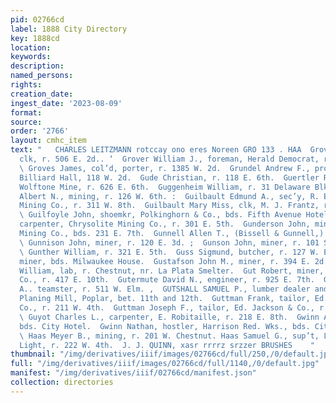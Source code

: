 ```yaml
---
pid: 02766cd
label: 1888 City Directory
key: 1888cd
location: 
keywords: 
description: 
named_persons: 
rights: 
creation_date: 
ingest_date: '2023-08-09'
format: 
source: 
order: '2766'
layout: cmhc_item
text: "   CHARLES LEITZMANN rotccay ono eres Noreen GRO 133 . HAA  Grover Isaac M.,
  clk, r. 506 E. 2d.. ‘  Grover William J., foreman, Herald Democrat, r. 506 E. 2d.
  \ Groves James, col’d, porter, r. 1385 W. 2d.  Grundel Andrew F., propr, Pioneer
  Billiard Hall, 118 W. 2d.  Gude Christian, r. 118 E. 6th.  Guertler Robert, machinist,
  Wolftone Mine, r. 626 E. 6th.  Guggenheim William, r. 31 Delaware Blk.  Guilbault
  Albert N., mining, r. 126 W. 6th. :  Guilbault Edmund A., sec’y, R. E. Lee Silver
  Mining Co., r. 311 W. 8th.  Guilbault Mary Miss, clk, M. J. Frantz, r. 311 W. 8th.
  \ Guilfoyle John, shoemkr, Polkinghorn & Co., bds. Fifth Avenue Hotel.  Galler William,
  carpenter, Chrysolite Mining Co., r. 301 E. 5th.  Gunderson John, miner, Dunkin
  Mining Co., bds. 231 E. 7th.  Gunnell Allen T., (Bissell & Gunnell,) r. 114 W. 8th.
  \ Gunnison John, miner, r. 120 E. 3d. ;  Gunson John, miner, r. 101 S. Teledo av.
  \ Gunther William, r. 321 E. 5th.  Guss Sigmund, butcher, r. 127 W. Elm.  Gust Joseph,
  miner, bds. Milwaukee House.  Gustafson John M., miner, r. 394 E. 2d.  Gustafson
  William, lab, r. Chestnut, nr. La Plata Smelter.  Gut Robert, miner, Lee Basin Mining
  Co., r. 417 E. 10th.  Gutermute David N., engineer, r. 925 E. 7th.  Guth Edward
  A.. teamster, r. 511 W. Elm. ,  GUTSHALL SAMUEL P., lumber dealer and propr. Chicago
  Planing Mill, Poplar, bet. 11th and 12th.  Guttman Frank, tailor, Ed. Jackson &
  Co., r. 211 W. 4th.  Guttman Joseph F., tailor, Ed. Jackson & Co., r. 211 W. 4th.
  \ Guyot Charles L., carpenter, E. Robitaille, r. 218 E. 8th.  Gwinn A. F., lab,
  bds. City Hotel.  Gwinn Nathan, hostler, Harrison Red. Wks., bds. City Hotel.  EFL
  \ Haas Meyer B., mining, r. 201 W. Chestnut. Haas Samuel G., sup’t, Leadville Electric
  Light, r. 222 W. 4th.  J. J. QUINN, xasr rrrrz srzzer BRUSHES    "
thumbnail: "/img/derivatives/iiif/images/02766cd/full/250,/0/default.jpg"
full: "/img/derivatives/iiif/images/02766cd/full/1140,/0/default.jpg"
manifest: "/img/derivatives/iiif/02766cd/manifest.json"
collection: directories
---
```

